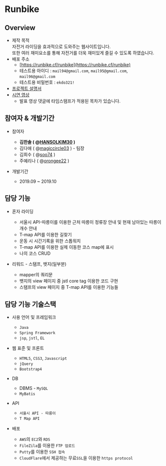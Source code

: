 # Runbike

## Overview
* 제작 목적<br>
자전거 라이딩을 효과적으로 도와주는 웹사이트입니다.<br>또한 여러 재미요소를 통해 자전거를 더욱 재미있게 즐길 수 있도록 하였습니다.
* 배포 주소 
  * [https://runbike.cf/runbike](https://runbike.cf/runbike)
  * 테스트용 아이디 : `mail94@gmail.com`, `mail95@gmail.com`, `mail96@gmail.com`
  * 테스트용 비밀번호 : `ekdo321!`
* [프로젝트 설명서](https://docs.google.com/presentation/d/1-ev-xINKcZvE2PZuUH929ff95VMC-zH2X3Hujy5CaF4/edit?usp=sharing)
* [시연 영상](https://youtu.be/l89zUgKG4cw)
  * 발표 영상 댓글에 타임스탬프가 적용된 목차가 있습니다.

## 참여자 & 개발기간

* 참여자
  * **김한솔 ( @[HANSOLKIM30](https://github.com/HANSOLKIM30) )**   
  * 김다애 ( @[magiccircle03](https://github.com/magiccircle03) ) - 팀장 
  * 김희수 ( @[soo74](https://github.com/soo74) )  
  * 주예리나 ( @[orongee22](https://github.com/orongee22) )

* 개발기간
  * 2019.09 ~ 2019.10

## 담당 기능
* 혼자 라이딩
  * 서울시 API-따릉이를 이용한 근처 따릉이 정류장 안내 및 현재 남아있는 따릉이 개수 안내 
  * T-map API를 이용한 길찾기 
  * 운동 시 시간기록을 위한 스톱워치  
  * T-map API를 이용한 실제 이동한 코스 map에 표시 
  * 나의 코스 CRUD
  
* 리워드 - 스탬프, 뱃지(일부분)
   * mapper의 쿼리문 
   * 뱃지의 view 페이지 중 jstl core tag 이용한 코드 구현
   * 스탬프의 view 페이지 중 T-map API를 이용한 기능들


## 담당 기능 기술스택

* 사용 언어 및 프레임워크
  * `Java`
  * `Spring Framework`
  * `jsp`,  `jstl`, `EL`
  
* 웹 표준 및 프론트
  * `HTML5`, `CSS3`, `Javascript`
  * `jQuery`
  * `Bootstrap4`

* DB
  * DBMS - `MySQL`
  * `MyBatis`
  
* API
  * `서울시 API - 따릉이`
  * `T Map API`

* 배포
  * `AWS`의 `EC2`와 `RDS`
  * `FileZila`를 이용한 `FTP 업로드`
  * `Putty`를 이용한 `SSH 접속`
  * `CloudFlare`에서 제공하는 무료`SSL`을 이용한 `https protocol`

